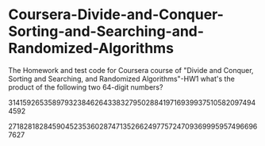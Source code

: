 # Coursera-Divide-and-Conquer-Sorting-and-Searching-and-Randomized-Algorithms
The Homework and test code for Coursera course of "Divide and Conquer, Sorting and Searching, and Randomized Algorithms"-HW1
what's the product of the following two 64-digit numbers?

3141592653589793238462643383279502884197169399375105820974944592

2718281828459045235360287471352662497757247093699959574966967627
